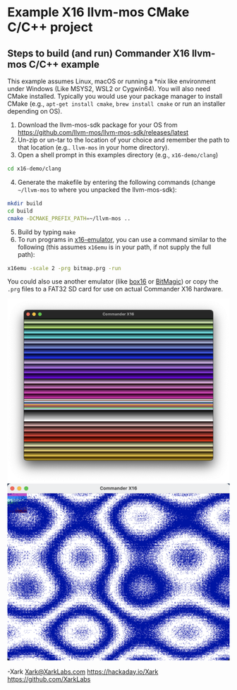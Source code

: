 # Example X16 llvm-mos CMake C/C++ project

## Steps to build (and run) Commander X16 llvm-mos C/C++ example

This example assumes Linux, macOS or running a *nix like environment under Windows (Like MSYS2, WSL2 or Cygwin64).  You will also need CMake installed.  Typically you would use your package manager to install CMake (e.g., `apt-get install cmake`, `brew install cmake` or run an installer depending on OS).

1. Download the llvm-mos-sdk package for your OS from <https://github.com/llvm-mos/llvm-mos-sdk/releases/latest>
2. Un-zip or un-tar to the location of your choice and remember the path to that location (e.g.. `llvm-mos` in your home directory).
3. Open a shell prompt in this examples directory (e.g., `x16-demo/clang`)
```sh
cd x16-demo/clang
```
4. Generate the makefile by entering the following commands (change `~/llvm-mos` to where you unpacked the llvm-mos-sdk):
```sh
mkdir build
cd build
cmake -DCMAKE_PREFIX_PATH=~/llvm-mos ..
```
5. Build by typing `make`
6. To run programs in [x16-emulator](https://github.com/X16Community/x16-emulator/releases/latest), you can use a command similar to the following (this assumes `x16emu` is in your path, if not supply the full path):
```sh
x16emu -scale 2 -prg bitmap.prg -run
```
You could also use another emulator (like [box16](https://github.com/indigodarkwolf/box16) or [BitMagic](https://github.com/Yazwh0/BitMagic)) or copy the `.prg` files to a FAT32 SD card for use on actual Commander X16 hardware.

![bitmap colored line example](bitmap-example.png)
![plasma example](plasma-example.png)

-Xark
<Xark@XarkLabs.com>
<https://hackaday.io/Xark>
<https://github.com/XarkLabs>
